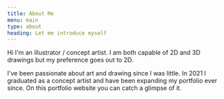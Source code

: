 ```yaml
---
title: About Me
menu: main
type: about
heading: Let me introduce myself
---
```

Hi I'm an illustrator / concept artist. I am both capable of 2D and 3D drawings but my preference goes out to 2D.

I've been passionate about art and drawing since I was little. In 2021 I graduated as a concept artist and have been expanding my portfolio ever since. On this portfolio website you can catch a glimpse of it.
